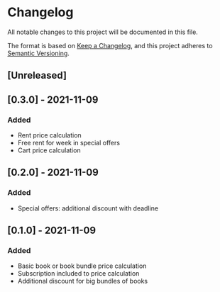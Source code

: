 # Changelog

All notable changes to this project will be documented in this file.

The format is based on [Keep a Changelog](https://keepachangelog.com/en/1.0.0/),
and this project adheres to [Semantic Versioning](https://semver.org/spec/v2.0.0.html).

## [Unreleased]

## [0.3.0] - 2021-11-09
### Added
- Rent price calculation
- Free rent for week in special offers
- Cart price calculation

## [0.2.0] - 2021-11-09
### Added
- Special offers: additional discount with deadline

## [0.1.0] - 2021-11-09
### Added
- Basic book or book bundle price calculation
- Subscription included to price calculation
- Additional discount for big bundles of books
